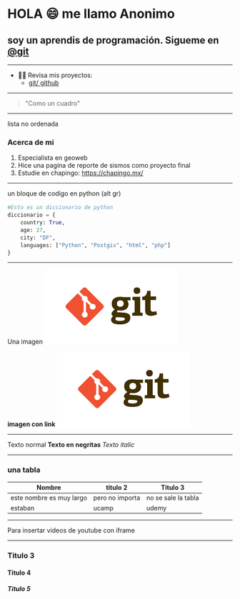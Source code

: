 # HOLA :smile:  me llamo Anonimo
## soy un aprendis de programación. Sigueme en [@git](https://github.com/mgitesca) 

--------

- :man_technologist: Revisa mis proyectos:
    - [git/ github](https://github.com/mgitesca/Class1-Bootcamp-Git-GitHub)
----

> "Como un cuadro"
----
lista no ordenada
### Acerca de mi
1. Especialista en geoweb
2. Hice una pagína de reporte de sismos como proyecto final 
3. Estudie en chapingo: https://chapingo.mx/
----
un bloque de codigo en python (alt gr)
``` Python
#Esto es un diccionario de python 
diccionario = {
    country: True,
    age: 27,
    city: "DF",
    languages: ["Python", "Postgis", "html", "php"]
}
```
-----
Una imagen 
![logo de git](/imagenes/git.png)

**imagen con link** 
[![logo de git](/imagenes/git.png)](https://git-scm.com/)

------

Texto normal 
**Texto en negritas**
*Texto italic*

-----
### una tabla 

| Nombre | titulo 2 | Titulo 3 |
|--------|----------|----------|
|este nombre es muy largo| pero no importa|no se sale la tabla|
|estaban |ucamp|udemy|

-----

Para insertar videos de youtube con iframe

-----






### Titulo 3
#### Titulo 4
##### Titulo 5 